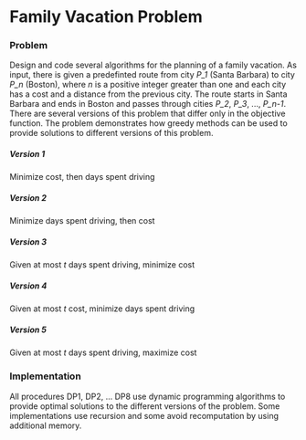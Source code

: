Family Vacation Problem
=======================

### Problem
Design and code several algorithms for the planning of a family vacation. As input, there is given a predefinted route from city *P_1* (Santa Barbara) to city *P_n* (Boston), where *n* is a positive integer greater than one and each city has a cost and a distance from the previous city. The route starts in Santa Barbara and ends in Boston and passes through cities *P_2*, *P_3*, ..., *P_n-1*. There are several versions of this problem that differ only in the objective function. The problem demonstrates how greedy methods can be used to provide solutions to different versions of this problem. 
##### Version 1
Minimize cost, then days spent driving
##### Version 2
Minimize days spent driving, then cost
##### Version 3
Given at most *t* days spent driving, minimize cost
##### Version 4
Given at most *t* cost, minimize days spent driving
##### Version 5
Given at most *t* days spent driving, maximize cost

### Implementation
All procedures DP1, DP2, ... DP8 use dynamic programming algorithms to provide optimal solutions to the different versions of the problem. Some implementations use recursion and some avoid recomputation by using additional memory.
